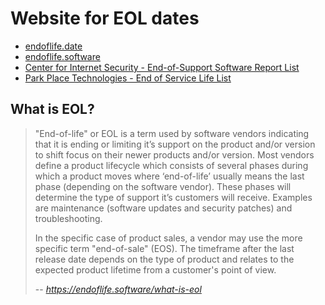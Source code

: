 # Website for EOL dates

- [endoflife.date](https://endoflife.date/)
- [endoflife.software](https://endoflife.software/)
- [Center for Internet Security - End-of-Support Software Report List](https://www.cisecurity.org/insights/blog/end-of-support-software-report-list)
- [Park Place Technologies - End of Service Life List](https://www.parkplacetechnologies.com/eosl/)

## **What is EOL?**
> "End-of-life" or EOL is a term used by software vendors indicating that it is ending or limiting it’s support on the product and/or version to shift focus on their newer products and/or version. Most vendors define a product lifecycle which consists of several phases during which a product moves where ‘end-of-life’ usually means the last phase (depending on the software vendor). These phases will determine the type of support it’s customers will receive. Examples are maintenance (software updates and security patches) and troubleshooting.
> 
> In the specific case of product sales, a vendor may use the more specific term "end-of-sale" (EOS). The timeframe after the last release date depends on the type of product and relates to the expected product lifetime from a customer's point of view.
> 
> -- *https://endoflife.software/what-is-eol*
